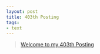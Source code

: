```yaml
---
layout: post
title: 403th Posting
tags: 
- text
---
```


> [Welcome to my 403th Posting](https://janghan-kor.tistory.com/1558)
